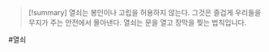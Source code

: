 
> [!summary]
> 열쇠는 봉인이나 고립을 허용하지 않는다. 그것은 즐겁게 우리들을 무지가 주는 안전에서 몰아낸다. 열쇠는 문을 열고 장막을 찢는 법칙입니다.


#열쇠 
